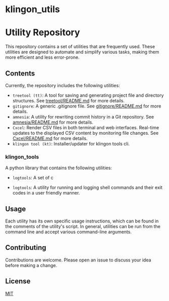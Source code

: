 # klingon_utils
# Utility Repository

This repository contains a set of utilities that are frequently used. These utilities are designed to automate and simplify various tasks, making them more efficient and less error-prone.

## Contents

Currently, the repository includes the following utilities:

- `treetool (tt)`: A tool for saving and generating project file and directory structures. See [treetool/README.md](treetool/README.md) for more details.
- `gitignore`: A generic .gitignore file. See [gitignore/README.md](gitignore/README.md) for more details.
- `amnesia`: A utility for rewriting commit history in a Git repository. See
  [amnesia/README.md](amnesia/README.md) for more details.
- `Cxcel`: Render CSV files in both terminal and web interfaces. Real-time
  updates to the displayed CSV content by monitoring file changes. See
  [Cxcel/README.md](Cxcel/README.md) for more details.
- `klingon tool (kt)`: Installer/updater for klingon tools cli.

### klingon_tools

A python library that contains the following utilities:

  - `logtools`: A set of c

- `logtools`: A utility for running and logging shell commands and their exit
  codes in a user friendly manner.

## Usage

Each utility has its own specific usage instructions, which can be found in the comments of the utility's script. In general, utilities can be run from the command line and accept various command-line arguments.

## Contributing

Contributions are welcome. Please open an issue to discuss your idea before making a change.

## License

[MIT](https://choosealicense.com/licenses/mit/)
